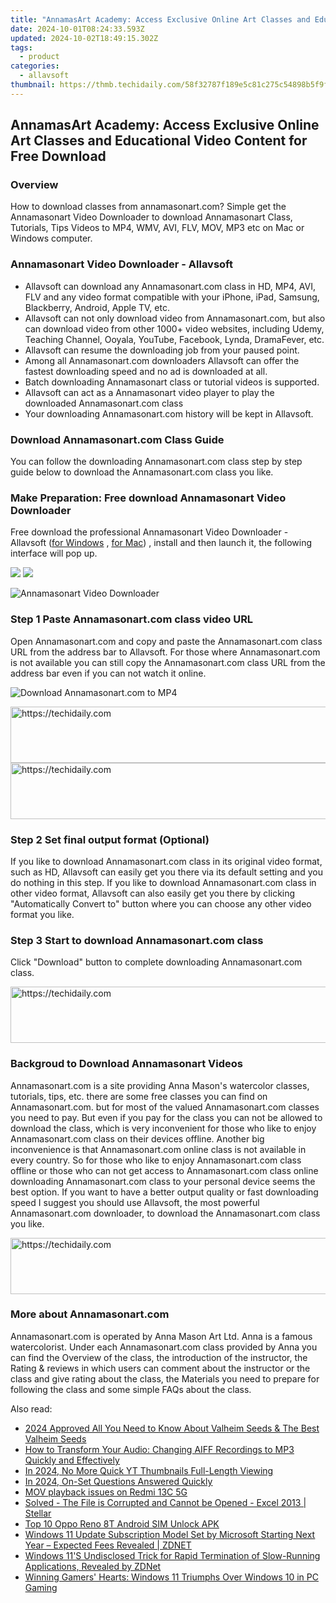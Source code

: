 ```yaml
---
title: "AnnamasArt Academy: Access Exclusive Online Art Classes and Educational Video Content for Free Download"
date: 2024-10-01T08:24:33.593Z
updated: 2024-10-02T18:49:15.302Z
tags:
  - product
categories:
  - allavsoft
thumbnail: https://thmb.techidaily.com/58f32787f189e5c81c275c54898b5f9f19257cc09edc660acfbd429a0158f5b0.jpg
---
```


## AnnamasArt Academy: Access Exclusive Online Art Classes and Educational Video Content for Free Download

### Overview

How to download classes from annamasonart.com? Simple get the Annamasonart Video Downloader to download Annamasonart Class, Tutorials, Tips Videos to MP4, WMV, AVI, FLV, MOV, MP3 etc on Mac or Windows computer.

### Annamasonart Video Downloader - Allavsoft

* Allavsoft can download any Annamasonart.com class in HD, MP4, AVI, FLV and any video format compatible with your iPhone, iPad, Samsung, Blackberry, Android, Apple TV, etc.
* Allavsoft can not only download video from Annamasonart.com, but also can download video from other 1000+ video websites, including Udemy, Teaching Channel, Ooyala, YouTube, Facebook, Lynda, DramaFever, etc.
* Allavsoft can resume the downloading job from your paused point.
* Among all Annamasonart.com downloaders Allavsoft can offer the fastest downloading speed and no ad is downloaded at all.
* Batch downloading Annamasonart class or tutorial videos is supported.
* Allavsoft can act as a Annamasonart video player to play the downloaded Annamasonart.com class
* Your downloading Annamasonart.com history will be kept in Allavsoft.

### Download Annamasonart.com Class Guide

You can follow the downloading Annamasonart.com class step by step guide below to download the Annamasonart.com class you like.

### Make Preparation: Free download Annamasonart Video Downloader

Free download the professional Annamasonart Video Downloader - Allavsoft ([for Windows](https://tools.techidaily.com/allavsoft/products/) , [for Mac](https://tools.techidaily.com/allavsoft/products/)) , install and then launch it, the following interface will pop up.

[![](https://www.allavsoft.com/how-to/../images/how-to/free-download-win.jpg)](https://tools.techidaily.com/allavsoft/products/) [![](https://www.allavsoft.com/how-to/../images/how-to/free-download-mac.jpg)](https://tools.techidaily.com/allavsoft/products/)

![Annamasonart Video Downloader](https://www.allavsoft.com/how-to/../images/allavsoft/screen-shot-600.jpg)

### Step 1 Paste Annamasonart.com class video URL

Open Annamasonart.com and copy and paste the Annamasonart.com class URL from the address bar to Allavsoft. For those where Annamasonart.com is not available you can still copy the Annamasonart.com class URL from the address bar even if you can not watch it online.

![Download Annamasonart.com to MP4](https://www.allavsoft.com/how-to/../images/how-to/download-rtmp-video/download-rtmp-video.jpg)

<!-- affiliate ads begin -->
<a href="https://aligracehair.sjv.io/c/5597632/2027195/19272" target="_top" id="2027195">
  <img src="//a.impactradius-go.com/display-ad/19272-2027195" border="0" alt="https://techidaily.com" width="728" height="90"/>
</a>
<img height="0" width="0" src="https://aligracehair.sjv.io/i/5597632/2027195/19272" style="position:absolute;visibility:hidden;" border="0" />
<!-- affiliate ads end -->

<!-- affiliate ads begin -->
<a href="https://appsumo.8odi.net/c/5597632/2144284/7443" target="_top" id="2144284">
  <img src="//a.impactradius-go.com/display-ad/7443-2144284" border="0" alt="https://techidaily.com" width="728" height="90"/>
</a>
<img height="0" width="0" src="https://appsumo.8odi.net/i/5597632/2144284/7443" style="position:absolute;visibility:hidden;" border="0" />
<!-- affiliate ads end -->

### Step 2 Set final output format (Optional)

If you like to download Annamasonart.com class in its original video format, such as HD, Allavsoft can easily get you there via its default setting and you do nothing in this step. If you like to download Annamasonart.com class in other video format, Allavsoft can also easily get you there by clicking "Automatically Convert to" button where you can choose any other video format you like.

### Step 3 Start to download Annamasonart.com class

Click "Download" button to complete downloading Annamasonart.com class.

<!-- affiliate ads begin -->
<a href="https://appsumo.8odi.net/c/5597632/2123738/7443" target="_top" id="2123738">
  <img src="//a.impactradius-go.com/display-ad/7443-2123738" border="0" alt="https://techidaily.com" width="600" height="90"/>
</a>
<img height="0" width="0" src="https://appsumo.8odi.net/i/5597632/2123738/7443" style="position:absolute;visibility:hidden;" border="0" />
<!-- affiliate ads end -->

### Backgroud to Download Annamasonart Videos

Annamasonart.com is a site providing Anna Mason's watercolor classes, tutorials, tips, etc. there are some free classes you can find on Annamasonart.com. but for most of the valued Annamasonart.com classes you need to pay. But even if you pay for the class you can not be allowed to download the class, which is very inconvenient for those who like to enjoy Annamasonart.com class on their devices offline. Another big inconvenience is that Annamasonart.com online class is not available in every country. So for those who like to enjoy Annamasonart.com class offline or those who can not get access to Annamasonart.com class online downloading Annamasonart.com class to your personal device seems the best option. If you want to have a better output quality or fast downloading speed I suggest you should use Allavsoft, the most powerful Annamasonart.com downloader, to download the Annamasonart.com class you like.

<!-- affiliate ads begin -->
<a href="https://appsumo.8odi.net/c/5597632/2123729/7443" target="_top" id="2123729">
  <img src="//a.impactradius-go.com/display-ad/7443-2123729" border="0" alt="https://techidaily.com" width="600" height="90"/>
</a>
<img height="0" width="0" src="https://appsumo.8odi.net/i/5597632/2123729/7443" style="position:absolute;visibility:hidden;" border="0" />
<!-- affiliate ads end -->

### More about Annamasonart.com

Annamasonart.com is operated by Anna Mason Art Ltd. Anna is a famous watercolorist. Under each Annamasonart.com class provided by Anna you can find the Overview of the class, the introduction of the instructor, the Rating & reviews in which users can comment about the instructor or the class and give rating about the class, the Materials you need to prepare for following the class and some simple FAQs about the class.

<ins class="adsbygoogle"
     style="display:block"
     data-ad-format="autorelaxed"
     data-ad-client="ca-pub-7571918770474297"
     data-ad-slot="1223367746"></ins>

<ins class="adsbygoogle"
     style="display:block"
     data-ad-client="ca-pub-7571918770474297"
     data-ad-slot="8358498916"
     data-ad-format="auto"
     data-full-width-responsive="true"></ins>

<span class="atpl-alsoreadstyle">Also read:</span>
<div><ul>
<li><a href="https://screen-recording.techidaily.com/2024-approved-all-you-need-to-know-about-valheim-seeds-and-the-best-valheim-seeds/"><u>2024 Approved All You Need to Know About Valheim Seeds & The Best Valheim Seeds</u></a></li>
<li><a href="https://win-outstanding.techidaily.com/how-to-transform-your-audio-changing-aiff-recordings-to-mp3-quickly-and-effectively/"><u>How to Transform Your Audio: Changing AIFF Recordings to MP3 Quickly and Effectively</u></a></li>
<li><a href="https://extra-support.techidaily.com/in-2024-no-more-quick-yt-thumbnails-full-length-viewing/"><u>In 2024, No More Quick YT Thumbnails Full-Length Viewing</u></a></li>
<li><a href="https://extra-approaches.techidaily.com/in-2024-on-set-questions-answered-quickly/"><u>In 2024, On-Set Questions Answered Quickly</u></a></li>
<li><a href="https://review-topics.techidaily.com/mov-playback-issues-on-redmi-13c-5g-by-aiseesoft-video-converter-play-mov-on-android/"><u>MOV playback issues on Redmi 13C 5G</u></a></li>
<li><a href="https://techidaily.com/solved-the-file-is-corrupted-and-cannot-be-opened-excel-2013-stellar-by-stellar-guide/"><u>Solved - The File is Corrupted and Cannot be Opened - Excel 2013 | Stellar</u></a></li>
<li><a href="https://sim-unlock.techidaily.com/top-10-oppo-reno-8t-android-sim-unlock-apk-by-drfone-android/"><u>Top 10 Oppo Reno 8T Android SIM Unlock APK</u></a></li>
<li><a href="https://win-outstanding.techidaily.com/windows-11-update-subscription-model-set-by-microsoft-starting-next-year-expected-fees-revealed-zdnet/"><u>Windows 11 Update Subscription Model Set by Microsoft Starting Next Year – Expected Fees Revealed | ZDNET</u></a></li>
<li><a href="https://win-outstanding.techidaily.com/windows-11s-undisclosed-trick-for-rapid-termination-of-slow-running-applications-revealed-by-zdnet/"><u>Windows 11'S Undisclosed Trick for Rapid Termination of Slow-Running Applications, Revealed by ZDNet</u></a></li>
<li><a href="https://win-outstanding.techidaily.com/winning-gamers-hearts-windows-11-triumphs-over-windows-10-in-pc-gaming/"><u>Winning Gamers' Hearts: Windows 11 Triumphs Over Windows 10 in PC Gaming</u></a></li>
</ul></div>

